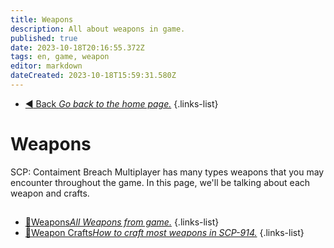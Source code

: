 ```yaml
---
title: Weapons
description: All about weapons in game.
published: true
date: 2023-10-18T20:16:55.372Z
tags: en, game, weapon
editor: markdown
dateCreated: 2023-10-18T15:59:31.580Z
---
```


- [:arrow_backward: Back *Go back to the home page.*](/en/home#breach-modemultiplayer)
{.links-list}
# Weapons
SCP: Contaiment Breach Multiplayer has many types weapons that you may encounter throughout the game. In this page, we'll be talking about each weapon and crafts.
##
- [:gun:Weapons*All Weapons from game.*](/en/game/weapons/guns)
{.links-list}
- [:nut_and_bolt:Weapon Crafts*How to craft most weapons in SCP-914.*](/en/game/weapons/crafts)
{.links-list}